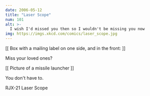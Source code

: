 ```yaml
---
date: 2006-05-12
title: "Laser Scope"
num: 101
alt: >-
  I wish I'd missed you then so I wouldn't be missing you now
img: https://imgs.xkcd.com/comics/laser_scope.jpg
---
```

[[ Box with a mailing label on one side, and in the front: ]]

Miss your loved ones?

[[ Picture of a missile launcher ]]

You don't have to.

RJX-21 Laser Scope

